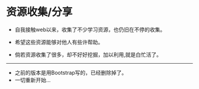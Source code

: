 # 资源收集/分享
- 自我接触web以来，收集了不少学习资源，也仍旧在不停的收集。
- 希望这些资源能够对他人有些许帮助。

- 倘若资源收集了很多，却不好好挖掘，加以利用,就是白忙活了。

*******

- 之前的版本是用Bootstrap写的，已经删除掉了。
- 一切重新开始...
